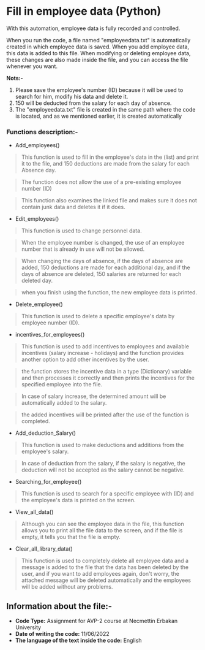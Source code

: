 # Fill in employee data (Python)
With this automation, employee data is fully recorded and controlled.

When you run the code, a file named "employeedata.txt" is automatically created in which employee data is saved. When you add employee data, this data is added to this file. When modifying or deleting employee data, these changes are also made inside the file, and you can access the file whenever you want.

**Nots:-**
1. Please save the employee's number (ID) because it will be used to search for him, modify his data and delete it.
2. 150 will be deducted from the salary for each day of absence.
3. The "employeedata.txt" file is created in the same path where the code is located, and as we mentioned earlier, it is created automatically

### Functions description:-
- Add_employees()
> This function is used to fill in the employee's data in the (list) and print it to the file, and 150 deductions are made from the salary for each Absence day.

> The function does not allow the use of a pre-existing employee number (ID)

> This function also examines the linked file and makes sure it does not contain junk data and deletes it if it does.

- Edit_employees()
> This function is used to change personnel data.

> When the employee number is changed, the use of an employee number that is already in use will not be allowed.

> When changing the days of absence, if the days of absence are added, 150 deductions are made for each additional day, and if the days of absence are deleted, 150 salaries are returned for each deleted day.

> when you finish using the function, the new employee data is printed.

- Delete_employee()
> This function is used to delete a specific employee's data by employee number (ID).

- incentives_for_employees()
> This function is used to add incentives to employees and available incentives (salary increase - holidays) and the function provides another option to add other incentives by the user.

> the function stores the incentive data in a type (Dictionary) variable and then processes it correctly and then prints the incentives for the specified employee into the file.

> In case of salary increase, the determined amount will be automatically added to the salary.

> the added incentives will be printed after the use of the function is completed.

- Add_deduction_Salary()
> This function is used to make deductions and additions from the employee's salary.

> In case of deduction from the salary, if the salary is negative, the deduction will not be accepted as the salary cannot be negative.

- Searching_for_employee()
> This function is used to search for a specific employee with (ID) and the employee's data is printed on the screen.

- View_all_data()
> Although you can see the employee data in the file, this function allows you to print all the file data to the screen, and if the file is empty, it tells you that the file is empty.

- Clear_all_library_data()
> This function is used to completely delete all employee data and a message is added to the file that the data has been deleted by the user, and if you want to add employees again, don't worry, the attached message will be deleted automatically and the employees will be added without any problems.


## Information about the file:-
- **Code Type:** Assignment for AVP-2 course at Necmettin Erbakan University
- **Date of writing the code:** 11/06/2022
- **The language of the text inside the code:** English

